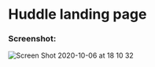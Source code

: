 # Huddle landing page

### Screenshot:
![Screen Shot 2020-10-06 at 18 10 32](https://user-images.githubusercontent.com/5777984/95260535-46c06180-07ff-11eb-9e19-70a6670af56a.png)
